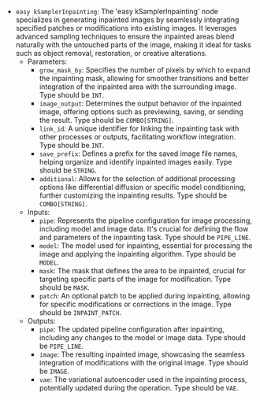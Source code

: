 - `easy kSamplerInpainting`: The 'easy kSamplerInpainting' node specializes in generating inpainted images by seamlessly integrating specified patches or modifications into existing images. It leverages advanced sampling techniques to ensure the inpainted areas blend naturally with the untouched parts of the image, making it ideal for tasks such as object removal, restoration, or creative alterations.
    - Parameters:
        - `grow_mask_by`: Specifies the number of pixels by which to expand the inpainting mask, allowing for smoother transitions and better integration of the inpainted area with the surrounding image. Type should be `INT`.
        - `image_output`: Determines the output behavior of the inpainted image, offering options such as previewing, saving, or sending the result. Type should be `COMBO[STRING]`.
        - `link_id`: A unique identifier for linking the inpainting task with other processes or outputs, facilitating workflow integration. Type should be `INT`.
        - `save_prefix`: Defines a prefix for the saved image file names, helping organize and identify inpainted images easily. Type should be `STRING`.
        - `additional`: Allows for the selection of additional processing options like differential diffusion or specific model conditioning, further customizing the inpainting results. Type should be `COMBO[STRING]`.
    - Inputs:
        - `pipe`: Represents the pipeline configuration for image processing, including model and image data. It's crucial for defining the flow and parameters of the inpainting task. Type should be `PIPE_LINE`.
        - `model`: The model used for inpainting, essential for processing the image and applying the inpainting algorithm. Type should be `MODEL`.
        - `mask`: The mask that defines the area to be inpainted, crucial for targeting specific parts of the image for modification. Type should be `MASK`.
        - `patch`: An optional patch to be applied during inpainting, allowing for specific modifications or corrections in the image. Type should be `INPAINT_PATCH`.
    - Outputs:
        - `pipe`: The updated pipeline configuration after inpainting, including any changes to the model or image data. Type should be `PIPE_LINE`.
        - `image`: The resulting inpainted image, showcasing the seamless integration of modifications with the original image. Type should be `IMAGE`.
        - `vae`: The variational autoencoder used in the inpainting process, potentially updated during the operation. Type should be `VAE`.
